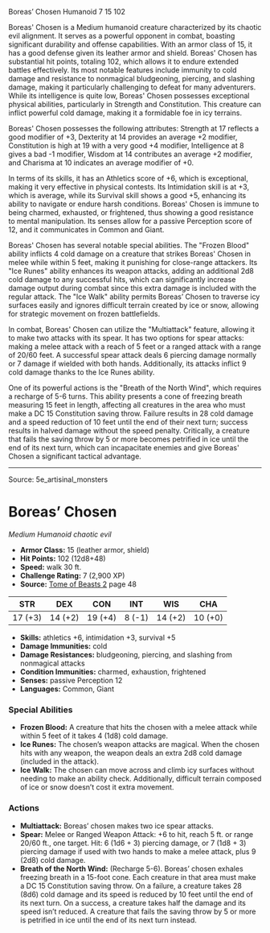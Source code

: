 <MonsterName/>Boreas’ Chosen</MonsterName>
<CreatureType/>Humanoid</CreatureType>
<CR/>7</CR>
<AC/>15</AC>
<HP/>102</HP>
<summary>Boreas' Chosen is a Medium humanoid creature characterized by its chaotic evil alignment. It serves as a powerful opponent in combat, boasting significant durability and offense capabilities. With an armor class of 15, it has a good defense given its leather armor and shield. Boreas' Chosen has substantial hit points, totaling 102, which allows it to endure extended battles effectively. Its most notable features include immunity to cold damage and resistance to nonmagical bludgeoning, piercing, and slashing damage, making it particularly challenging to defeat for many adventurers. While its intelligence is quite low, Boreas' Chosen possesses exceptional physical abilities, particularly in Strength and Constitution. This creature can inflict powerful cold damage, making it a formidable foe in icy terrains. </summary>

<detail>

Boreas' Chosen possesses the following attributes: Strength at 17 reflects a good modifier of +3, Dexterity at 14 provides an average +2 modifier, Constitution is high at 19 with a very good +4 modifier, Intelligence at 8 gives a bad -1 modifier, Wisdom at 14 contributes an average +2 modifier, and Charisma at 10 indicates an average modifier of +0. 

In terms of its skills, it has an Athletics score of +6, which is exceptional, making it very effective in physical contests. Its Intimidation skill is at +3, which is average, while its Survival skill shows a good +5, enhancing its ability to navigate or endure harsh conditions. Boreas' Chosen is immune to being charmed, exhausted, or frightened, thus showing a good resistance to mental manipulation. Its senses allow for a passive Perception score of 12, and it communicates in Common and Giant.

Boreas' Chosen has several notable special abilities. The "Frozen Blood" ability inflicts 4 cold damage on a creature that strikes Boreas' Chosen in melee while within 5 feet, making it punishing for close-range attackers. Its "Ice Runes" ability enhances its weapon attacks, adding an additional 2d8 cold damage to any successful hits, which can significantly increase damage output during combat since this extra damage is included with the regular attack. The "Ice Walk" ability permits Boreas’ Chosen to traverse icy surfaces easily and ignores difficult terrain created by ice or snow, allowing for strategic movement on frozen battlefields.

In combat, Boreas' Chosen can utilize the "Multiattack" feature, allowing it to make two attacks with its spear. It has two options for spear attacks: making a melee attack with a reach of 5 feet or a ranged attack with a range of 20/60 feet. A successful spear attack deals 6 piercing damage normally or 7 damage if wielded with both hands. Additionally, its attacks inflict 9 cold damage thanks to the Ice Runes ability. 

One of its powerful actions is the "Breath of the North Wind", which requires a recharge of 5-6 turns. This ability presents a cone of freezing breath measuring 15 feet in length, affecting all creatures in the area who must make a DC 15 Constitution saving throw. Failure results in 28 cold damage and a speed reduction of 10 feet until the end of their next turn; success results in halved damage without the speed penalty. Critically, a creature that fails the saving throw by 5 or more becomes petrified in ice until the end of its next turn, which can incapacitate enemies and give Boreas' Chosen a significant tactical advantage.</detail>



---

Source: 5e_artisinal_monsters

# Boreas’ Chosen

*Medium* *Humanoid* *chaotic evil*

- **Armor Class:** 15 (leather armor, shield)
- **Hit Points:** 102 (12d8+48)
- **Speed:** walk 30 ft.
- **Challenge Rating:** 7 (2,900 XP)
- **Source:** [Tome of Beasts 2](https://koboldpress.com/kpstore/product/tome-of-beasts-2-for-5th-edition) page 48

| STR | DEX | CON | INT | WIS | CHA |
| --- | --- | --- | --- | --- | --- |
| 17 (+3) | 14 (+2) | 19 (+4) | 8 (-1) | 14 (+2) | 10 (+0) |

- **Skills:** athletics +6, intimidation +3, survival +5
- **Damage Immunities:** cold
- **Damage Resistances:** bludgeoning, piercing, and slashing from nonmagical attacks
- **Condition Immunities:** charmed, exhaustion, frightened
- **Senses:** passive Perception 12
- **Languages:** Common, Giant

### Special Abilities

- **Frozen Blood:** A creature that hits the chosen with a melee attack while within 5 feet of it takes 4 (1d8) cold damage.
- **Ice Runes:** The chosen’s weapon attacks are magical. When the chosen hits with any weapon, the weapon deals an extra 2d8 cold damage (included in the attack).
- **Ice Walk:** The chosen can move across and climb icy surfaces without needing to make an ability check. Additionally, difficult terrain composed of ice or snow doesn’t cost it extra movement.

### Actions

- **Multiattack:** Boreas’ chosen makes two ice spear attacks.
- **Spear:** Melee or Ranged Weapon Attack: +6 to hit, reach 5 ft. or range 20/60 ft., one target. Hit: 6 (1d6 + 3) piercing damage, or 7 (1d8 + 3) piercing damage if used with two hands to make a melee attack, plus 9 (2d8) cold damage.
- **Breath of the North Wind:** (Recharge 5-6). Boreas’ chosen exhales freezing breath in a 15-foot cone. Each creature in that area must make a DC 15 Constitution saving throw. On a failure, a creature takes 28 (8d6) cold damage and its speed is reduced by 10 feet until the end of its next turn. On a success, a creature takes half the damage and its speed isn’t reduced. A creature that fails the saving throw by 5 or more is petrified in ice until the end of its next turn instead.




